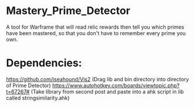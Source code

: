# Mastery_Prime_Detector
A tool for Warframe that will read relic rewards then tell you which primes have been mastered, so that you don't have to remember every prime you own.

# Dependencies:
https://github.com/iseahound/Vis2 (Drag lib and bin directory into directory of Prime Detector)
https://www.autohotkey.com/boards/viewtopic.php?t=67267# (Take library from second post and paste into a ahk script in lib called stringsimilarity.ahk)